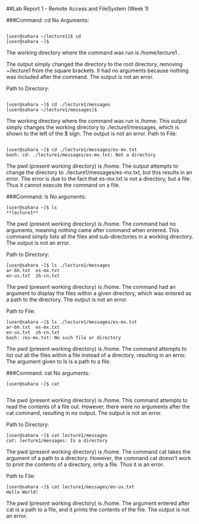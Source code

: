 ##Lab Report 1 - Remote Access and FileSystem (Week 1)

###Command: cd
No Arguments:
```shell

[user@sahara ~/lecture1]$ cd
[user@sahara ~]$ 

```
The working directory where the command was run is /home/lecture1 .

The output simply changed the directory to the root directory, removing ~/lecture1 from the square brackets. It had no arguments because nothing was included after the command. The output is not an error.


Path to Directory:
```shell

[user@sahara ~]$ cd ./lecture1/messages
[user@sahara ~/lecture1/messages]$ 

```
The working directory where the command was run is /home. 
This output simply changes the working directory to ./lecture1/messages, which is shown to the left of the $ sign. The output is not an error.
Path to File:

```shell

[user@sahara ~]$ cd ./lecture1/messages/es-mx.txt
bash: cd: ./lecture1/messages/es-mx.txt: Not a directory

```
The pwd (present working directory) is /home. The output attempts to change the directory to ./lecture1/messages/es-mx.txt, but this results in an error. The error is due to the fact that es-mx.txt is not a directory, but a file. Thus it cannot execute the command on a file.


###Command: ls
No arguments:

```shell
[user@sahara ~]$ ls
**lecture1**
```
The pwd (present working directory) is /home. The command had no arguments, meaning nothing came after command when entered. This command simply lists all the files and sub-directories in a working directory. The output is not an error. 

Path to Directory:

```shell
[user@sahara ~]$ ls ./lecture1/messages
ar-bh.txt  es-mx.txt
en-us.txt  zh-cn.txt
```
The pwd (present working directory) is /home. The command had an argument to display the files within a given directory, which was entered as a path to the directory. The output is not an error.

Path to File:

```shell
[user@sahara ~]$ ls ./lecture1/messages/es-mx.txt
ar-bh.txt  es-mx.txt
en-us.txt  zh-cn.txt
bash: /es-mx.txt: No such file or directory
```
The pwd (present working directory) is /home. The command attempts to list out all the files within a file instead of a directory, resulting in an error. The argument given to ls is a path to a file.

###Command: cat
No arguments:

```shell
[user@sahara ~]$ cat


```
The pwd (present working directory) is /home. This command attempts to read the contents of a file out. However, there were no arguments after the cat command, resulting in no output. The output is not an error.

Path to Directory:

```shell
[user@sahara ~]$ cat lecture1/messages
cat: lecture1/messages: Is a directory
```
The pwd (present working directory) is /home. The command cat takes the argument of a path to a directory. However, the command cat doesn't work to print the contents of a directory, only a file. Thus it is an error.

Path to File:

```shell
[user@sahara ~]$ cat lecture1/messages/en-us.txt
Hello World!
```
The pwd (present working directory) is /home. The argument entered after cat is a path to a file, and it prints the contents of the file. The output is not an error.

